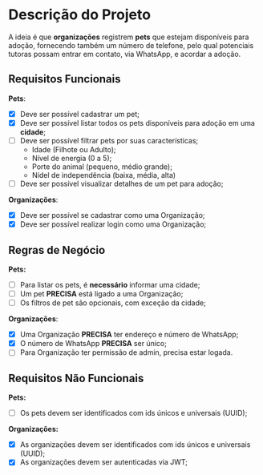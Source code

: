 # Descrição do Projeto
A ideia é que **organizações** registrem **pets** que estejam disponíveis para adoção, fornecendo também um número de telefone, pelo qual potenciais tutoras possam entrar em contato, via WhatsApp, e acordar a adoção. 

## Requisitos Funcionais
**Pets**:
- [x] Deve ser possível cadastrar um pet;
- [x] Deve ser possível listar todos os pets disponíveis para adoção em uma **cidade**;
- [ ] Deve ser possível filtrar pets por suas características;
    - Idade (Filhote ou Adulto);
    - Nível de energia (0 a 5);
    - Porte do animal (pequeno, médio grande);
    - Nídel de independência (baixa, média, alta)
- [ ] Deve ser possível visualizar detalhes de um pet para adoção;

**Organizações**:
- [x] Deve ser possível se cadastrar como uma Organização;
- [x] Deve ser possível realizar login como uma Organização;

## Regras de Negócio
**Pets:**
- [ ] Para listar os pets, é **necessário** informar uma cidade;
- [ ] Um pet **PRECISA** está ligado a uma Organização;
- [ ] Os filtros de pet são opcionais, com exceção da cidade;

**Organizações**:
- [x] Uma Organização **PRECISA** ter endereço e número de WhatsApp;
- [x] O número de WhatsApp **PRECISA** ser único;
- [ ] Para Organização ter permissão de admin, precisa estar logada.

## Requisitos Não Funcionais
**Pets:**
- [ ] Os pets devem ser identificados com ids únicos e universais (UUID);

**Organizações:**
- [x] As organizações devem ser identificados com ids únicos e universais (UUID);
- [x] As organizações devem ser autenticadas via JWT;